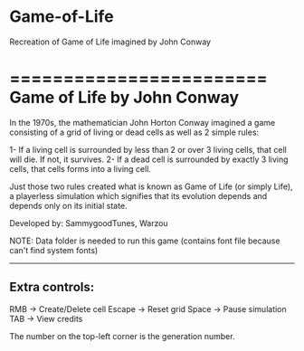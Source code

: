 # Game-of-Life
Recreation of Game of Life imagined by John Conway

========================
Game of Life by John Conway
========================

In the 1970s, the mathematician John Horton Conway imagined a game consisting of a grid of living or dead cells as well as 2 simple rules:

1- If a living cell is surrounded by less than 2 or over 3 living cells, that cell will die. If not, it survives.
2- If a dead cell is surrounded by exactly 3 living cells, that cells forms into a living cell.

Just those two rules created what is known as Game of Life (or simply Life), a playerless simulation which signifies that its evolution
depends and depends only on its initial state.


Developed by: SammygoodTunes, Warzou

NOTE: Data folder is needed to run this game (contains font file because can't find system fonts)


--------------------
Extra controls:
--------------------

RMB -> Create/Delete cell
Escape -> Reset grid
Space -> Pause simulation
TAB -> View credits


The number on the top-left corner is the generation number.
